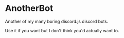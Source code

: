 # AnotherBot

Another of my many boring discord.js discord bots.

Use it if you want but I don't think you'd actually want to.
